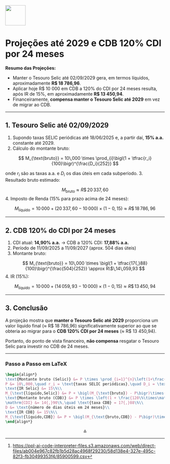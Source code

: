 <img src="https://r2cdn.perplexity.ai/pplx-full-logo-primary-dark%402x.png" style="height:64px;margin-right:32px"/>

# Projeções até 2029 e CDB 120% CDI por 24 meses

**Resumo das Projeções:**

- Manter o Tesouro Selic até 02/09/2029 gera, em termos líquidos, aproximadamente **R\$ 18 786,96**.
- Aplicar hoje R\$ 10 000 em CDB a 120% do CDI por 24 meses resulta, após IR de 15%, em aproximadamente **R\$ 13 450,94**.
- Financeiramente, **compensa manter o Tesouro Selic até 2029** em vez de migrar ao CDB.

***

## 1. Tesouro Selic até 02/09/2029

1. Supondo taxas SELIC periódicas até 18/06/2025 e, a partir daí, **15% a.a.** constante até 2029.
2. Cálculo do montante bruto:

$$
M_{\text{bruto}} = 10\,000 \times \prod_{i}\bigl(1 + \tfrac{r_i}{100}\bigr)^{\frac{D_i}{252}}
$$

onde $r_i$ são as taxas a.a. e $D_i$ os dias úteis em cada subperíodo.
3. Resultado bruto estimado:

$$
M_{\text{bruto}} \approx R\$\,20\,337,60
$$
4. Imposto de Renda (15% para prazo acima de 24 meses):

$$
M_{\text{líquido}} = 10\,000 + (20\,337,60 - 10\,000)\times(1 - 0{,}15) \approx R\$\,18\,786,96
$$

***

## 2. CDB 120% do CDI por 24 meses

1. CDI atual: **14,90% a.a.** → CDB a 120% CDI: **17,88% a.a.**
2. Período de 11/09/2025 a 11/09/2027 (aprox. 504 dias úteis)
3. Montante bruto:

$$
M_{\text{bruto}} = 10\,000 \times \bigl(1 + \tfrac{17{,}88}{100}\bigr)^{\frac{504}{252}} \approx R\$\,14\,059,93
$$
4. IR (15%):

$$
M_{\text{líquido}} = 10\,000 + (14\,059,93 - 10\,000)\times(1 - 0{,}15) \approx R\$\,13\,450,94
$$

***

## 3. Conclusão

A projeção mostra que **manter o Tesouro Selic até 2029** proporciona um valor líquido final (≈ R\$ 18 786,96) significativamente superior ao que se obteria ao migrar para o **CDB 120% CDI por 24 meses** (≈ R\$ 13 450,94).

Portanto, do ponto de vista financeiro, **não compensa** resgatar o Tesouro Selic para investir no CDB de 24 meses.

***

### Passo a Passo em LaTeX

```latex
\begin{align*}
\text{Montante bruto (Selic)} &= P \times \prod_{i=1}^{n}\left(1+\frac{r_i}{100}\right)^{\frac{D_i}{252}}\\
P &= 10\,000,\quad r_i = \text{taxas SELIC periódicas},\quad D_i = \text{dias úteis em cada período}\\
\text{IR Selic} &= 15\%\\
M_{\text{líquido,Selic}} &= P + \bigl(M_{\text{bruto}} - P\bigr)\times(1 - 0{,}15)\\
\text{Montante bruto (CDB)} &= P \times \left(1 + \frac{120\%\times\mathrm{CDI}}{100}\right)^{\frac{D}{252}}\\
\mathrm{CDI} &= 14{,}90\%,\quad \text{taxa CDB} = 17{,}88\%\\
D &= \text{número de dias úteis em 24 meses}\\
\text{IR CDB} &= 15\%\\
M_{\text{líquido,CDB}} &= P + \bigl(M_{\text{bruto,CDB}} - P\bigr)\times(1 - 0{,}15)
\end{align*}
```

<span style="display:none">[^1]</span>

<div style="text-align: center">⁂</div>

[^1]: https://ppl-ai-code-interpreter-files.s3.amazonaws.com/web/direct-files/ab004e967c82fb1b5d28ac4968f29230/58d138e4-327e-495c-82f3-fb30499353f4/85900599.csv

